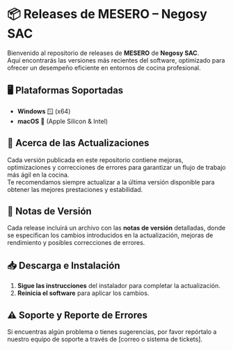 # 📦 Releases de MESERO – Negosy SAC  

Bienvenido al repositorio de releases de **MESERO** de **Negosy SAC**.  
Aquí encontrarás las versiones más recientes del software, optimizado para ofrecer un desempeño eficiente en entornos de cocina profesional.  

## 🖥️ Plataformas Soportadas  
- **Windows** 🪟 (x64)  
- **macOS** 🍏 (Apple Silicon & Intel)  

## 🚀 Acerca de las Actualizaciones  
Cada versión publicada en este repositorio contiene mejoras, optimizaciones y correcciones de errores para garantizar un flujo de trabajo más ágil en la cocina.  
Te recomendamos siempre actualizar a la última versión disponible para obtener las mejores prestaciones y estabilidad.  

## 📜 Notas de Versión  
Cada release incluirá un archivo con las **notas de versión** detalladas, donde se especifican los cambios introducidos en la actualización, mejoras de rendimiento y posibles correcciones de errores.  

## 📥 Descarga e Instalación  
1. **Sigue las instrucciones** del instalador para completar la actualización.  
2. **Reinicia el software** para aplicar los cambios.  

## ⚠️ Soporte y Reporte de Errores  
Si encuentras algún problema o tienes sugerencias, por favor repórtalo a nuestro equipo de soporte a través de [correo o sistema de tickets].  
